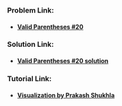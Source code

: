 ### **Problem Link:**

- #### [Valid Parentheses #20](https://leetcode.com/problems/valid-parentheses/)

### **Solution Link:**

- #### [Valid Parentheses #20 solution](./Solution.java)

### **Tutorial Link:**

- #### [Visualization by Prakash Shukhla](https://youtu.be/cnjxnFDNie8)
